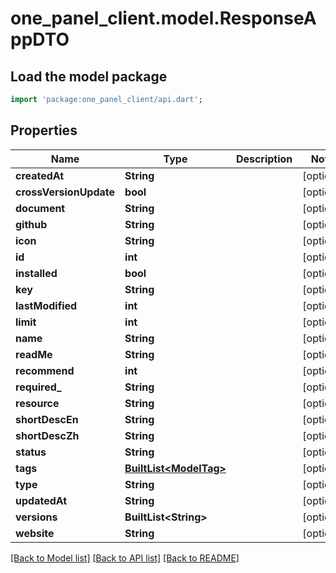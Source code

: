 # one_panel_client.model.ResponseAppDTO

## Load the model package
```dart
import 'package:one_panel_client/api.dart';
```

## Properties
Name | Type | Description | Notes
------------ | ------------- | ------------- | -------------
**createdAt** | **String** |  | [optional] 
**crossVersionUpdate** | **bool** |  | [optional] 
**document** | **String** |  | [optional] 
**github** | **String** |  | [optional] 
**icon** | **String** |  | [optional] 
**id** | **int** |  | [optional] 
**installed** | **bool** |  | [optional] 
**key** | **String** |  | [optional] 
**lastModified** | **int** |  | [optional] 
**limit** | **int** |  | [optional] 
**name** | **String** |  | [optional] 
**readMe** | **String** |  | [optional] 
**recommend** | **int** |  | [optional] 
**required_** | **String** |  | [optional] 
**resource** | **String** |  | [optional] 
**shortDescEn** | **String** |  | [optional] 
**shortDescZh** | **String** |  | [optional] 
**status** | **String** |  | [optional] 
**tags** | [**BuiltList&lt;ModelTag&gt;**](ModelTag.md) |  | [optional] 
**type** | **String** |  | [optional] 
**updatedAt** | **String** |  | [optional] 
**versions** | **BuiltList&lt;String&gt;** |  | [optional] 
**website** | **String** |  | [optional] 

[[Back to Model list]](../README.md#documentation-for-models) [[Back to API list]](../README.md#documentation-for-api-endpoints) [[Back to README]](../README.md)


